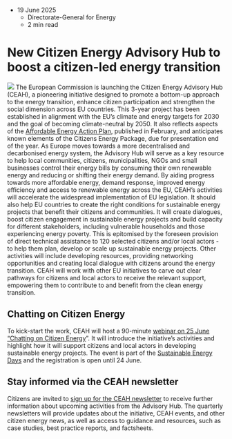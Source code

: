 * 19 June 2025
  * Directorate-General for Energy
  * 2 min read


# New Citizen Energy Advisory Hub to boost a citizen-led energy transition
![](https://energy.ec.europa.eu/sites/default/files/styles/oe_theme_medium_no_crop/public/2025-06/CEAH-X%20%28Twitter%29-card-1600x900.jpg?itok=GscOpxTQ)
The European Commission is launching the Citizen Energy Advisory Hub (CEAH), a pioneering initiative designed to promote a bottom-up approach to the energy transition, enhance citizen participation and strengthen the social dimension across EU countries.
This 3-year project has been established in alignment with the EU’s climate and energy targets for 2030 and the goal of becoming climate-neutral by 2050. It also reflects aspects of the [Affordable Energy Action Plan](https://energy.ec.europa.eu/strategy/affordable-energy_en), published in February, and anticipates known elements of the Citizens Energy Package, due for presentation end of the year. As Europe moves towards a more decentralised and decarbonised energy system, the Advisory Hub will serve as a key resource to help local communities, citizens, municipalities, NGOs and small businesses control their energy bills by consuming their own renewable energy and reducing or shifting their energy demand.
By aiding progress towards more affordable energy, demand response, improved energy efficiency and access to renewable energy across the EU, CEAH’s activities will accelerate the widespread implementation of EU legislation. It should also help EU countries to create the right conditions for sustainable energy projects that benefit their citizens and communities. It will create dialogues, boost citizen engagement in sustainable energy projects and build capacity for different stakeholders, including vulnerable households and those experiencing energy poverty. This is epitomised by the foreseen provision of direct technical assistance to 120 selected citizens and/or local actors - to help them plan, develop or scale up sustainable energy projects. Other activities will include developing resources, providing networking opportunities and creating local dialogue with citizens around the energy transition.
CEAH will work with other EU initiatives to carve out clear pathways for citizens and local actors to receive the relevant support, empowering them to contribute to and benefit from the clean energy transition.
## Chatting on Citizen Energy
To kick-start the work, CEAH will host a 90-minute [webinar on 25 June “Chatting on Citizen Energy](https://energy.ec.europa.eu/events/webinar-chatting-citizen-energy-2025-06-25_en)”. It will introduce the initiative’s activities and highlight how it will support citizens and local actors in developing sustainable energy projects. 
The event is part of the [Sustainable Energy Days](https://sustainable-energy-week.ec.europa.eu/sustainable-energy-days_en) and the registration is open until 24 June. 
## Stay informed via the CEAH newsletter
Citizens are invited to [sign up for the CEAH newsletter](https://ec.europa.eu/newsroom/ener/user-subscriptions/8286/create) to receive further information about upcoming activities from the Advisory Hub.
The quarterly newsletters will provide updates about the initiative, CEAH events, and other citizen energy news, as well as access to guidance and resources, such as case studies, best practice reports, and factsheets.